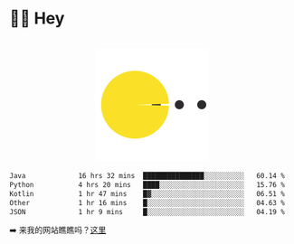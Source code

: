
# 👋🏻 Hey
<div align="center">
	<br>
	<img src="https://raw.githubusercontent.com/Aniket965/Aniket965/master/pacman.svg?sanitize=true" width="200" height="200">
	<br>
</div>

<!--START_SECTION:waka-->

```text
Java             16 hrs 32 mins  ███████████████░░░░░░░░░░   60.14 %
Python           4 hrs 20 mins   ████░░░░░░░░░░░░░░░░░░░░░   15.76 %
Kotlin           1 hr 47 mins    █▓░░░░░░░░░░░░░░░░░░░░░░░   06.51 %
Other            1 hr 16 mins    █░░░░░░░░░░░░░░░░░░░░░░░░   04.63 %
JSON             1 hr 9 mins     █░░░░░░░░░░░░░░░░░░░░░░░░   04.19 %
```

<!--END_SECTION:waka-->

 ➡️  来我的网站瞧瞧吗？[这里](https://www.shaolongfei.com)
